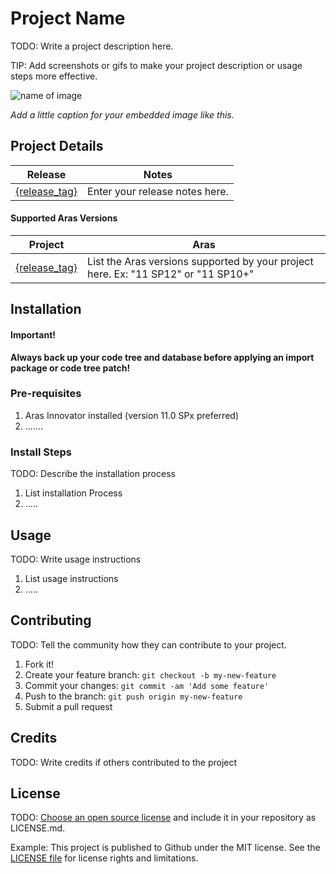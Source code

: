 # Project Name

TODO: Write a project description here.

TIP: Add screenshots or gifs to make your project description or usage steps more effective.

![name of image](./Screenshots/sample.png)

*Add a little caption for your embedded image like this.*


## Project Details

Release | Notes
--------|--------
[{release_tag}](https://github.com/{username}/{repo_name}/releases/tag/{release_tag}) | Enter your release notes here.

#### Supported Aras Versions

Project | Aras
--------|------
[{release_tag}](https://github.com/{username}/{repo_name}/releases/tag/{release_tag}) | List the Aras versions supported by your project here. Ex: "11 SP12" or "11 SP10+"


## Installation

#### Important!
**Always back up your code tree and database before applying an import package or code tree patch!**

### Pre-requisites

1. Aras Innovator installed (version 11.0 SPx preferred)
2. .......

### Install Steps

TODO: Describe the installation process

1. List installation Process
2. .....


## Usage

TODO: Write usage instructions

1. List usage instructions
2. .....


## Contributing

TODO: Tell the community how they can contribute to your project.

1. Fork it!
2. Create your feature branch: `git checkout -b my-new-feature`
3. Commit your changes: `git commit -am 'Add some feature'`
4. Push to the branch: `git push origin my-new-feature`
5. Submit a pull request


## Credits

TODO: Write credits if others contributed to the project


## License

TODO: [Choose an open source license](https://choosealicense.com/) and include it in your repository as LICENSE.md.

Example: This project is published to Github under the MIT license. See the [LICENSE file](./LICENSE.md) for license rights and limitations.